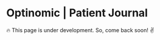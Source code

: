 # Optinomic | Patient Journal

:fire:  This page is under development.  So, come back soon! :v:  


